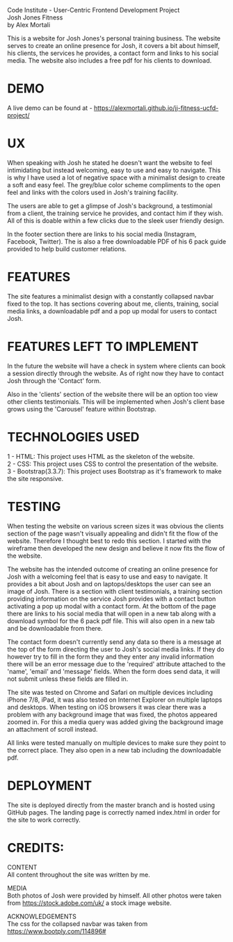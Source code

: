 Code Institute - User-Centric Frontend Development Project  
Josh Jones Fitness  
by Alex Mortali  

This is a website for Josh Jones's personal training business. 
The website serves to create an online presence for Josh, it covers a bit about himself, his clients, the services he provides, 
a contact form and links to his social media.
The website also includes a free pdf for his clients to download.

# DEMO  
A live demo can be found at - https://alexmortali.github.io/jj-fitness-ucfd-project/

# UX  
When speaking with Josh he stated he doesn't want the website to feel intimidating but instead welcoming, easy to use and 
easy to navigate. This is why I have used a lot of negative space with a minimalist design to create a soft and easy feel. 
The grey/blue color scheme compliments to the open feel and links with the colors used in Josh's training facility.

The users are able to get a glimpse of Josh's background, a testimonial from a client, the training service he provides, 
and contact him if they wish. All of this is doable within a few clicks due to the sleek user friendly design.

In the footer section there are links to his social media (Instagram, Facebook, Twitter). The is also a free downloadable PDF 
of his 6 pack guide provided to help build customer relations. 

# FEATURES  
The site features a minimalist design with a constantly collapsed navbar fixed to the top. It has sections covering about me, 
clients, training, social media links, a downloadable pdf and a pop up modal for users to contact Josh.

# FEATURES LEFT TO IMPLEMENT  
In the future the website will have a check in system where clients can book a session directly through the website. 
As of right now they have to contact Josh through the 'Contact' form.

Also in the 'clients' section of the website there will be an option too view other clients testimonials. This will be 
implemented when Josh's client base grows using the 'Carousel' feature within Bootstrap.

# TECHNOLOGIES USED  
1 - HTML: This project uses HTML as the skeleton of the website.  
2 - CSS: This project uses CSS to control the presentation of the website.  
3 - Bootstrap(3.3.7): This project uses Bootstrap as it's framework to make the site responsive.

# TESTING  
When testing the website on various screen sizes it was obvious the clients section of the page wasn't visually appealing and
didn't fit the flow of the website. Therefore I thought best to redo this section. I started with the wireframe then developed the new design
and believe it now fits the flow of the website.

The website has the intended outcome of creating an online presence for Josh with a welcoming feel that is easy to use and easy to navigate. 
It provides a bit about Josh and on laptops/desktops the user can see an image of Josh. There is a section with client testimonials, a training section
providing information on the service Josh provides with a contact button activating a pop up modal with a contact form. At the bottom of the page there
are links to his social media that will open in a new tab along with a download symbol for the 6 pack pdf file. 
This will also open in a new tab and be downloadable from there.

The contact form doesn't currently send any data so there is a message at the top of the form directing the user to Josh's social media links.
If they do however try to fill in the form they and they enter any invalid information there will be an error message due to the 'required' attribute 
attached to the 'name', 'email' and 'message' fields. When the form does send data, it will not submit unless these fields are filled in.

The site was tested on Chrome and Safari on multiple devices including iPhone 7/8, iPad, it was also tested on Internet Explorer on 
multiple laptops and desktops. When testing on iOS browsers it was clear there was a problem with any background image that was fixed, the photos
appeared zoomed in. For this a media query was added giving the background image an attachment of scroll instead.

All links were tested manually on multiple devices to make sure they point to the correct place. They also open in a new tab including the downloadable pdf.

# DEPLOYMENT
The site is deployed directly from the master branch and is hosted using GitHub pages. The landing page is correctly named index.html in order for 
the site to work correctly.

# CREDITS:   
CONTENT  
    All content throughout the site was written by me.

MEDIA  
    Both photos of Josh were provided by himself. All other photos were taken from https://stock.adobe.com/uk/ a stock image website.

ACKNOWLEDGEMENTS  
    The css for the collapsed navbar was taken from https://www.bootply.com/114896#

